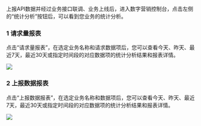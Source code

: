 上报API数据并经过业务接口联调、业务上线后，进入数字营销控制台，点击左侧的“统计分析”按钮后，可以看到您业务的统计分析。

### 1 请求量报表

点击“请求量报表”，在选定业务名称和请求数据项后，您可以查看今天、昨天、最近7天，最近30天或指定时间段的对应数据项的统计分析结果和报表详情。

![](http://imgcache.tce.fsphere.cn/static/mc.qcloudimg.com/static/img/7a23a3e9e54ce12de6583a82b379e9c6/image.png)

### 2 上报数据报表

点击“上报数据报表”，在选定业务名称和数据项后，您可以查看今天、昨天、最近7天，最近30天或指定时间段的对应数据项的统计分析结果和报表详情。

![](http://imgcache.tce.fsphere.cn/static/mc.qcloudimg.com/static/img/a858796b56aa3b0958f47be40219b20a/image.png)